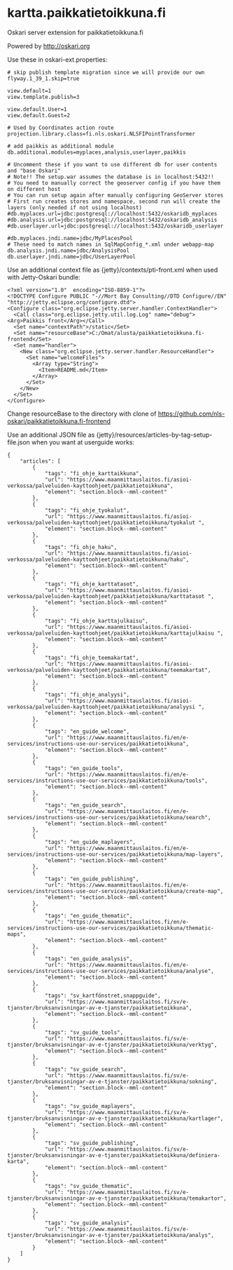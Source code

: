 # kartta.paikkatietoikkuna.fi

Oskari server extension for paikkatietoikkuna.fi

Powered by http://oskari.org

Use these in oskari-ext.properties:

    # skip publish template migration since we will provide our own
    flyway.1_39_1.skip=true

    view.default=1
    view.template.publish=3
    
    view.default.User=1
    view.default.Guest=2
    
    # Used by Coordinates action route
    projection.library.class=fi.nls.oskari.NLSFIPointTransformer

    # add paikkis as additional module
    db.additional.modules=myplaces,analysis,userlayer,paikkis
    
    # Uncomment these if you want to use different db for user contents and "base Oskari"
    # Note!! The setup.war assumes the database is in localhost:5432!!
    # You need to manually correct the geoserver config if you have them on different host
    # You can run setup again after manually configuring GeoServer stores
    # First run creates stores and namespace, second run will create the layers (only needed if not using localhost)
    #db.myplaces.url=jdbc:postgresql://localhost:5432/oskaridb_myplaces
    #db.analysis.url=jdbc:postgresql://localhost:5432/oskaridb_analysis
    #db.userlayer.url=jdbc:postgresql://localhost:5432/oskaridb_userlayer
    
    #db.myplaces.jndi.name=jdbc/MyPlacesPool
    # These need to match names in SqlMapConfig_*.xml under webapp-map
    db.analysis.jndi.name=jdbc/AnalysisPool
    db.userlayer.jndi.name=jdbc/UserLayerPool

Use an additional context file as {jetty}/contexts/pti-front.xml when used with Jetty-Oskari bundle:
 
    <?xml version="1.0"  encoding="ISO-8859-1"?>
    <!DOCTYPE Configure PUBLIC "-//Mort Bay Consulting//DTD Configure//EN" "http://jetty.eclipse.org/configure.dtd">
    <Configure class="org.eclipse.jetty.server.handler.ContextHandler">
      <Call class="org.eclipse.jetty.util.log.Log" name="debug"><Arg>Paikkis front</Arg></Call>
      <Set name="contextPath">/static</Set>
      <Set name="resourceBase">C:/Omat/alusta/paikkatietoikkuna.fi-frontend</Set>
      <Set name="handler">
        <New class="org.eclipse.jetty.server.handler.ResourceHandler">
          <Set name="welcomeFiles">
            <Array type="String">
              <Item>README.md</Item>
            </Array>
          </Set>
        </New>
      </Set>
    </Configure>
    
Change resourceBase to the directory with clone of https://github.com/nls-oskari/paikkatietoikkuna.fi-frontend

Use an additional JSON file as {jetty}/resources/articles-by-tag-setup-file.json when you want at userguide works:

	{
	    "articles": [
	        {
	            "tags": "fi_ohje_karttaikkuna",
	            "url": "https://www.maanmittauslaitos.fi/asioi-verkossa/palveluiden-kayttoohjeet/paikkatietoikkuna",
	            "element": "section.block--mml-content"
	        },
	        {
	            "tags": "fi_ohje_tyokalut",
	            "url": "https://www.maanmittauslaitos.fi/asioi-verkossa/palveluiden-kayttoohjeet/paikkatietoikkuna/tyokalut ",
	            "element": "section.block--mml-content"
	        },
	        {
	            "tags": "fi_ohje_haku",
	            "url": "https://www.maanmittauslaitos.fi/asioi-verkossa/palveluiden-kayttoohjeet/paikkatietoikkuna/haku",
	            "element": "section.block--mml-content"
	        },
	        {
	            "tags": "fi_ohje_karttatasot",
	            "url": "https://www.maanmittauslaitos.fi/asioi-verkossa/palveluiden-kayttoohjeet/paikkatietoikkuna/karttatasot ",
	            "element": "section.block--mml-content"
	        },
	        {
	            "tags": "fi_ohje_karttajulkaisu",
	            "url": "https://www.maanmittauslaitos.fi/asioi-verkossa/palveluiden-kayttoohjeet/paikkatietoikkuna/karttajulkaisu ",
	            "element": "section.block--mml-content"
	        },
	        {
	            "tags": "fi_ohje_teemakartat",
	            "url": "https://www.maanmittauslaitos.fi/asioi-verkossa/palveluiden-kayttoohjeet/paikkatietoikkuna/teemakartat",
	            "element": "section.block--mml-content"
	        },
	        {
	            "tags": "fi_ohje_analyysi",
	            "url": "https://www.maanmittauslaitos.fi/asioi-verkossa/palveluiden-kayttoohjeet/paikkatietoikkuna/analyysi ",
	            "element": "section.block--mml-content"
	        },
	        {
	            "tags": "en_guide_welcome",
	            "url": "https://www.maanmittauslaitos.fi/en/e-services/instructions-use-our-services/paikkatietoikkuna",
	            "element": "section.block--mml-content"
	        },
	        {
	            "tags": "en_guide_tools",
	            "url": "https://www.maanmittauslaitos.fi/en/e-services/instructions-use-our-services/paikkatietoikkuna/tools",
	            "element": "section.block--mml-content"
	        },
	        {
	            "tags": "en_guide_search",
	            "url": "https://www.maanmittauslaitos.fi/en/e-services/instructions-use-our-services/paikkatietoikkuna/search",
	            "element": "section.block--mml-content"
	        },
	        {
	            "tags": "en_guide_maplayers",
	            "url": "https://www.maanmittauslaitos.fi/en/e-services/instructions-use-our-services/paikkatietoikkuna/map-layers",
	            "element": "section.block--mml-content"
	        },
	        {
	            "tags": "en_guide_publishing",
	            "url": "https://www.maanmittauslaitos.fi/en/e-services/instructions-use-our-services/paikkatietoikkuna/create-map",
	            "element": "section.block--mml-content"
	        },
	        {
	            "tags": "en_guide_thematic",
	            "url": "https://www.maanmittauslaitos.fi/en/e-services/instructions-use-our-services/paikkatietoikkuna/thematic-maps",
	            "element": "section.block--mml-content"
	        },
	        {
	            "tags": "en_guide_analysis",
	            "url": "https://www.maanmittauslaitos.fi/en/e-services/instructions-use-our-services/paikkatietoikkuna/analyse",
	            "element": "section.block--mml-content"
	        },
	        {
	            "tags": "sv_kartfönstret,snappguide",
	            "url": "https://www.maanmittauslaitos.fi/sv/e-tjanster/bruksanvisningar-av-e-tjanster/paikkatietoikkuna",
	            "element": "section.block--mml-content"
	        },
	        {
	            "tags": "sv_guide_tools",
	            "url": "https://www.maanmittauslaitos.fi/sv/e-tjanster/bruksanvisningar-av-e-tjanster/paikkatietoikkuna/verktyg",
	            "element": "section.block--mml-content"
	        },
	        {
	            "tags": "sv_guide_search",
	            "url": "https://www.maanmittauslaitos.fi/sv/e-tjanster/bruksanvisningar-av-e-tjanster/paikkatietoikkuna/sokning",
	            "element": "section.block--mml-content"
	        },
	        {
	            "tags": "sv_guide_maplayers",
	            "url": "https://www.maanmittauslaitos.fi/sv/e-tjanster/bruksanvisningar-av-e-tjanster/paikkatietoikkuna/kartlager",
	            "element": "section.block--mml-content"
	        },
	        {
	            "tags": "sv_guide_publishing",
	            "url": "https://www.maanmittauslaitos.fi/sv/e-tjanster/bruksanvisningar-av-e-tjanster/paikkatietoikkuna/definiera-karta",
	            "element": "section.block--mml-content"
	        },
	        {
	            "tags": "sv_guide_thematic",
	            "url": "https://www.maanmittauslaitos.fi/sv/e-tjanster/bruksanvisningar-av-e-tjanster/paikkatietoikkuna/temakartor",
	            "element": "section.block--mml-content"
	        },
	        {
	            "tags": "sv_guide_analysis",
	            "url": "https://www.maanmittauslaitos.fi/sv/e-tjanster/bruksanvisningar-av-e-tjanster/paikkatietoikkuna/analys",
	            "element": "section.block--mml-content"
	        }
	    ]
	}
 